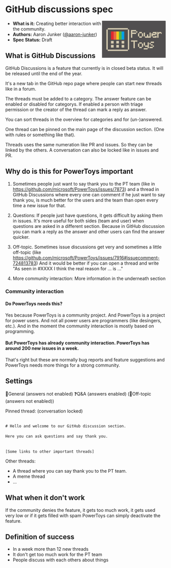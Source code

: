# GitHub discussions spec

<img align="right" width="200" src="doc/images/Logo/Vintage/Logo.jpg" />

- **What is it:** Creating better interaction with the community.
- **Authors:** Aaron Junker ([@aaron-junker](https://github.com/aaron-junker))
- **Spec Status:** Draft

## What is GitHub Discussions

GitHub Discussions is a feature that currently is in closed beta status. It will be released until the end of the year. 

It's a new tab in the GitHub repo page where people can start new threads like in a forum.

The threads must be added to a category. The answer feature can be enabled or disabled for categorys. If enabled a person with triage permission or the creator of the thread can mark a reply as answer.

You can sort threads in the overview for categories and for (un-)answered.

One thread can be pinned on the main page of the discussion section. (One with rules or something like that).

Threads uses the same numeration like PR and issues. So they can be linked by the others. A conversation can also be locked like in issues and PR.

## Why do is this for PowerToys important

1. Sometimes people just want to say thank you to the PT team (like in https://github.com/microsoft/PowerToys/issues/7873) and a thread in GitHub Discussions where every one can comment if he just want to say thank you, is much better for the users and the team than open every time a new issue for that.

2. Questions: If people just have questions, it gets difficult by asking them in issues. It's more useful for both sides (team and user) when questions are asked in a different section. Because in GitHub discussion you can mark a reply as the answer and other users can find the answer quicker.

3. Off-topic. Sometimes issue discussions get very and sometimes a little off-topic (like https://github.com/microsoft/PowerToys/issues/7916#issuecomment-724813783) And it would be better if you can open a thread and write "As seen in #XXXX I think the real reason for ... is ..."

4. More community interaction: More information in the underneath section

### Community interaction

#### Do PowerToys needs this?

Yes because PowerToys is a community project. And PowerToys is a project for power users. And not all power users are programmers (like desingers, etc.). And in the moment the community interaction is mostly based on programming.

#### But PowerToys has already community interaction. PowerToys has around 200 new issues in a week.

That's right but these are normally bug reports and feature suggestions and PowerToys needs more things for a strong community.



## Settings

📝General (answers not enabled)
❓Q&A (answers enabled)
(💬Off-topic (answers not enabled))

Pinned thread: (conversation locked)
```

# Hello and welcome to our GitHub discussion section.

Here you can ask questions and say thank you.


[Some links to other important threads]
```

Other threads:
-	A thread where you can say thank you to the PT team.
-	A meme thread
- ...


## What when it don't work

If the community denies the feature, it gets too much work, it gets used very low or if it gets filled with spam PowerToys can simply deactivate the feature.

## Definition of success

* In a week more than 12 new threads
* It don't get too much work for the PT team
* People discuss with each others about things

